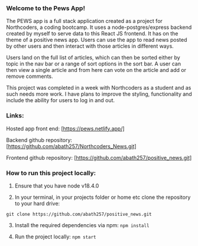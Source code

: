 ### Welcome to the Pews App!
The PEWS app is a full stack application created as a project for Northcoders, a coding bootcamp. It uses a node-postgres/express backend created by myself to serve data to this React JS frontend. It has on the theme of a positive news app. Users can use the app to read news posted by other users and then interact with those articles in different ways. 

Users land on the full list of articles, which can then be sorted either by topic in the nav bar or a range of sort options in the sort bar. 
A user can then view a single article and from here can vote on the article and add or remove comments. 

This project was completed in a week with Northcoders as a student and as such needs more work. I have plans to improve the styling, functionality and include the ability for users to log in and out. 

### Links: 

Hosted app front end: 
[https://pews.netlify.app/]

Backend github repository: 
[https://github.com/abath257/Northcoders_News.git]

Frontend github repository: 
[https://github.com/abath257/positive_news.git]

### How to run this project locally: 

1. Ensure that you have node v18.4.0

2. In your terminal, in your projects folder or home etc clone the repository to your hard drive: 

``` git clone https://github.com/abath257/positive_news.git ```

3. Install the required dependencies via npm: 
``` npm install ```

4. Run the project locally: 
```npm start```